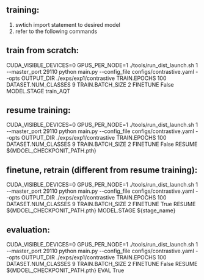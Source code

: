 ## training:
1. swtich import statement to desired model 
2. refer to the following commands

## train from scratch:

CUDA_VISIBLE_DEVICES=0 GPUS_PER_NODE=1 ./tools/run_dist_launch.sh 1 --master_port 29110 python main.py --config_file configs/contrastive.yaml --opts OUTPUT_DIR ./exps/exp1/contrastive TRAIN.EPOCHS 100 DATASET.NUM_CLASSES 9 TRAIN.BATCH_SIZE 2 FINETUNE False MODEL.STAGE train_AQT

## resume training:

CUDA_VISIBLE_DEVICES=0 GPUS_PER_NODE=1 ./tools/run_dist_launch.sh 1 --master_port 29110 python main.py --config_file configs/contrastive.yaml --opts OUTPUT_DIR ./exps/exp1/contrastive TRAIN.EPOCHS 100 DATASET.NUM_CLASSES 9 TRAIN.BATCH_SIZE 2 FINETUNE False RESUME ${MDOEL_CHECKPONIT_PATH.pth}

## finetune, retrain (different from resume training):

CUDA_VISIBLE_DEVICES=0 GPUS_PER_NODE=1 ./tools/run_dist_launch.sh 1 --master_port 29110 python main.py --config_file configs/contrastive.yaml --opts OUTPUT_DIR ./exps/exp1/contrastive TRAIN.EPOCHS 100 DATASET.NUM_CLASSES 9 TRAIN.BATCH_SIZE 2 FINETUNE True RESUME ${MDOEL_CHECKPONIT_PATH.pth} MODEL.STAGE ${stage_name}

## evaluation:

CUDA_VISIBLE_DEVICES=0 GPUS_PER_NODE=1 ./tools/run_dist_launch.sh 1 --master_port 29110 python main.py --config_file configs/contrastive.yaml --opts OUTPUT_DIR ./exps/exp1/contrastive TRAIN.EPOCHS 100 DATASET.NUM_CLASSES 9 TRAIN.BATCH_SIZE 2 FINETUNE False RESUME ${MDOEL_CHECKPONIT_PATH.pth} EVAL True

